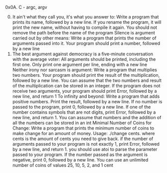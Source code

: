0x0A. C - argc, argv

0. It ain't what they call you, it's what you answer to: Write a program that prints its name, followed by a new line. If you rename the program, it will print the new name, without having to compile it again. You should not remove the path before the name of the program
Silence is argument carried out by other means: Write a program that prints the number of arguments passed into it. Your program should print a number, followed by a new line
2. The best argument against democracy is a five-minute conversation with the average voter: All arguments should be printed, including the first one. Only print one argument per line, ending with a new line
Neither irony nor sarcasm is argument: Write a program that multiplies two numbers. Your program should print the result of the multiplication, followed by a new line. You can assume that the two numbers and result of the multiplication can be stored in an integer. If the program does not receive two arguments, your program should print Error, followed by a new line, and return 1
To infinity and beyond: Write a program that adds positive numbers. Print the result, followed by a new line. If no number is passed to the program, print 0, followed by a new line. If one of the number contains symbols that are not digits, print Error, followed by a new line, and return 1. You can assume that numbers and the addition of all the numbers can be stored in an int
Minimal Number of Coins for Change: Write a program that prints the minimum number of coins to make change for an amount of money. Usage: ./change cents. where cents is the amount of cents you need to give back. if the number of arguments passed to your program is not exactly 1, print Error, followed by a new line, and return 1. you should use atoi to parse the parameter passed to your program. If the number passed as the argument is negative, print 0, followed by a new line. You can use an unlimited number of coins of values 25, 10, 5, 2, and 1 cent


